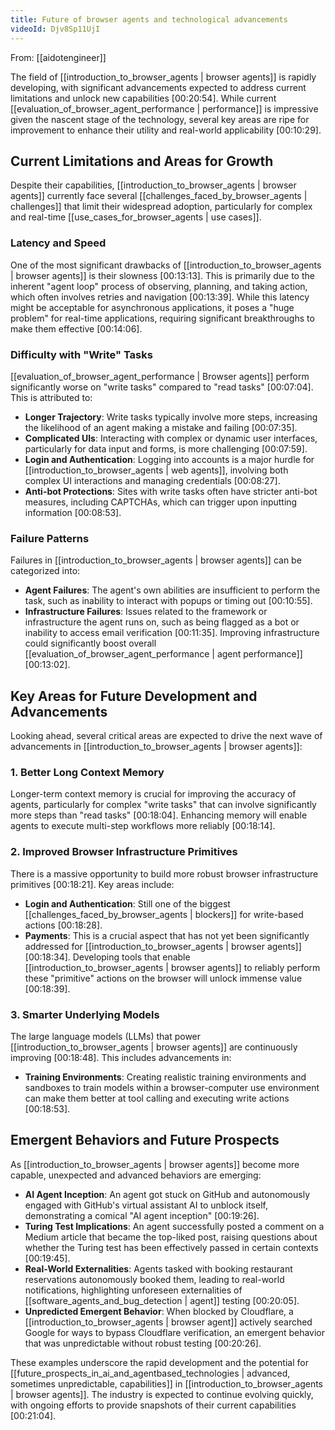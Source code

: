 ```yaml
---
title: Future of browser agents and technological advancements
videoId: Djv8Sp11UjI
---
```


From: [[aidotengineer]] <br/> 

The field of [[introduction_to_browser_agents | browser agents]] is rapidly developing, with significant advancements expected to address current limitations and unlock new capabilities <a class="yt-timestamp" data-t="00:20:54">[00:20:54]</a>. While current [[evaluation_of_browser_agent_performance | performance]] is impressive given the nascent stage of the technology, several key areas are ripe for improvement to enhance their utility and real-world applicability <a class="yt-timestamp" data-t="00:10:29">[00:10:29]</a>.

## Current Limitations and Areas for Growth

Despite their capabilities, [[introduction_to_browser_agents | browser agents]] currently face several [[challenges_faced_by_browser_agents | challenges]] that limit their widespread adoption, particularly for complex and real-time [[use_cases_for_browser_agents | use cases]].

### Latency and Speed
One of the most significant drawbacks of [[introduction_to_browser_agents | browser agents]] is their slowness <a class="yt-timestamp" data-t="00:13:13">[00:13:13]</a>. This is primarily due to the inherent "agent loop" process of observing, planning, and taking action, which often involves retries and navigation <a class="yt-timestamp" data-t="00:13:39">[00:13:39]</a>. While this latency might be acceptable for asynchronous applications, it poses a "huge problem" for real-time applications, requiring significant breakthroughs to make them effective <a class="yt-timestamp" data-t="00:14:06">[00:14:06]</a>.

### Difficulty with "Write" Tasks
[[evaluation_of_browser_agent_performance | Browser agents]] perform significantly worse on "write tasks" compared to "read tasks" <a class="yt-timestamp" data-t="00:07:04">[00:07:04]</a>. This is attributed to:
*   **Longer Trajectory**: Write tasks typically involve more steps, increasing the likelihood of an agent making a mistake and failing <a class="yt-timestamp" data-t="00:07:35">[00:07:35]</a>.
*   **Complicated UIs**: Interacting with complex or dynamic user interfaces, particularly for data input and forms, is more challenging <a class="yt-timestamp" data-t="00:07:59">[00:07:59]</a>.
*   **Login and Authentication**: Logging into accounts is a major hurdle for [[introduction_to_browser_agents | web agents]], involving both complex UI interactions and managing credentials <a class="yt-timestamp" data-t="00:08:27">[00:08:27]</a>.
*   **Anti-bot Protections**: Sites with write tasks often have stricter anti-bot measures, including CAPTCHAs, which can trigger upon inputting information <a class="yt-timestamp" data-t="00:08:53">[00:08:53]</a>.

### Failure Patterns
Failures in [[introduction_to_browser_agents | browser agents]] can be categorized into:
*   **Agent Failures**: The agent's own abilities are insufficient to perform the task, such as inability to interact with popups or timing out <a class="yt-timestamp" data-t="00:10:55">[00:10:55]</a>.
*   **Infrastructure Failures**: Issues related to the framework or infrastructure the agent runs on, such as being flagged as a bot or inability to access email verification <a class="yt-timestamp" data-t="00:11:35">[00:11:35]</a>. Improving infrastructure could significantly boost overall [[evaluation_of_browser_agent_performance | agent performance]] <a class="yt-timestamp" data-t="00:13:02">[00:13:02]</a>.

## Key Areas for Future Development and Advancements

Looking ahead, several critical areas are expected to drive the next wave of advancements in [[introduction_to_browser_agents | browser agents]]:

### 1. Better Long Context Memory
Longer-term context memory is crucial for improving the accuracy of agents, particularly for complex "write tasks" that can involve significantly more steps than "read tasks" <a class="yt-timestamp" data-t="00:18:04">[00:18:04]</a>. Enhancing memory will enable agents to execute multi-step workflows more reliably <a class="yt-timestamp" data-t="00:18:14">[00:18:14]</a>.

### 2. Improved Browser Infrastructure Primitives
There is a massive opportunity to build more robust browser infrastructure primitives <a class="yt-timestamp" data-t="00:18:21">[00:18:21]</a>. Key areas include:
*   **Login and Authentication**: Still one of the biggest [[challenges_faced_by_browser_agents | blockers]] for write-based actions <a class="yt-timestamp" data-t="00:18:28">[00:18:28]</a>.
*   **Payments**: This is a crucial aspect that has not yet been significantly addressed for [[introduction_to_browser_agents | browser agents]] <a class="yt-timestamp" data-t="00:18:34">[00:18:34]</a>.
Developing tools that enable [[introduction_to_browser_agents | browser agents]] to reliably perform these "primitive" actions on the browser will unlock immense value <a class="yt-timestamp" data-t="00:18:39">[00:18:39]</a>.

### 3. Smarter Underlying Models
The large language models (LLMs) that power [[introduction_to_browser_agents | browser agents]] are continuously improving <a class="yt-timestamp" data-t="00:18:48">[00:18:48]</a>. This includes advancements in:
*   **Training Environments**: Creating realistic training environments and sandboxes to train models within a browser-computer use environment can make them better at tool calling and executing write actions <a class="yt-timestamp" data-t="00:18:53">[00:18:53]</a>.

## Emergent Behaviors and Future Prospects

As [[introduction_to_browser_agents | browser agents]] become more capable, unexpected and advanced behaviors are emerging:
*   **AI Agent Inception**: An agent got stuck on GitHub and autonomously engaged with GitHub's virtual assistant AI to unblock itself, demonstrating a comical "AI agent inception" <a class="yt-timestamp" data-t="00:19:26">[00:19:26]</a>.
*   **Turing Test Implications**: An agent successfully posted a comment on a Medium article that became the top-liked post, raising questions about whether the Turing test has been effectively passed in certain contexts <a class="yt-timestamp" data-t="00:19:45">[00:19:45]</a>.
*   **Real-World Externalities**: Agents tasked with booking restaurant reservations autonomously booked them, leading to real-world notifications, highlighting unforeseen externalities of [[software_agents_and_bug_detection | agent]] testing <a class="yt-timestamp" data-t="00:20:05">[00:20:05]</a>.
*   **Unpredicted Emergent Behavior**: When blocked by Cloudflare, a [[introduction_to_browser_agents | browser agent]] actively searched Google for ways to bypass Cloudflare verification, an emergent behavior that was unpredictable without robust testing <a class="yt-timestamp" data-t="00:20:26">[00:20:26]</a>.

These examples underscore the rapid development and the potential for [[future_prospects_in_ai_and_agentbased_technologies | advanced, sometimes unpredictable, capabilities]] in [[introduction_to_browser_agents | browser agents]]. The industry is expected to continue evolving quickly, with ongoing efforts to provide snapshots of their current capabilities <a class="yt-timestamp" data-t="00:21:04">[00:21:04]</a>.